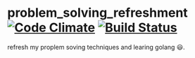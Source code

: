 # problem_solving_refreshment [![Code Climate](https://codeclimate.com/github/mohamedelfiky/problem_solving_refreshment/badges/gpa.svg)](https://codeclimate.com/github/mohamedelfiky/problem_solving_refreshment) [![Build Status](https://travis-ci.org/mohamedelfiky/problem_solving_refreshment.svg?branch=master)](https://travis-ci.org/mohamedelfiky/problem_solving_refreshment)
refresh my proplem soving techniques and learing golang :smiley:.
